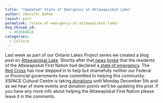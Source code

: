 ```yaml
---
title: '*Updated* State of Emergency at Attawapiskat Lake'
author: Jennifer DePoe
layout: post
permalink: /state-of-emergency-at-attawapiskat-lake/
dsq_thread_id:
  - 483684618
categories:
  - Culture
---
```

Last week as part of our Ontario Lakes Project series we created a blog post on <a href="http://hypenotic.com/ontario-lakes-project/7645/watch-natives-do-their-thing-at-attawapiskat-lake" target="_blank">Attawapiskat Lake</a>. Shortly after that<a href="http://blogs.vancouversun.com/2011/11/24/a-canadian-community-compared-to-haiti-at-minus-40c/" target="_blank"> news</a> <a href="http://www.cbc.ca/news/canada/story/2011/11/24/attawapiskat-housing.html" target="_blank">broke</a> that the residents of the Attawapiskat First Nation had declared a<a href="http://www.huffingtonpost.ca/charlie-angus/attawapiskat-emergency_b_1104370.html#undefined" target="_blank"> state of emergency</a>. The <a href="http://www.thestar.com/news/canada/politics/article/1092057--red-cross-steps-in-to-help-attawapiskat-as-queen-s-park-and-ottawa-bicker" target="_blank">Red Cross</a> has now stepped in to help but shamefully neither our Federal or Provincial governments have committed to helping this community. XSPACE Cultural Centre is taking<a href="http://tacre.wordpress.com/" target="_blank"> donations</a> until Monday December 5th and as we hear of more events and donation points we&#8217;ll be updating this post. If you have any more info about helping the Attawapiskat First Nation please leave it in the comments.

&nbsp;